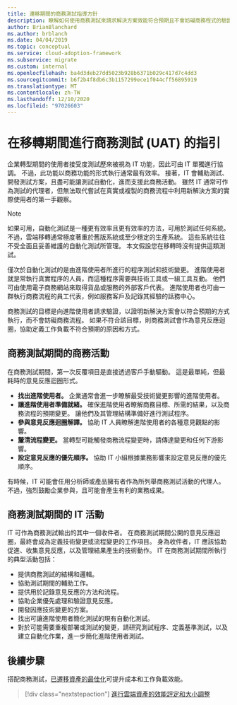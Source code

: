 ```yaml
---
title: 遷移期間的商務測試指導方針
description: 瞭解如何使用商務測試來請求解決方案效能符合預期且不會妨礙商務程式的驗證。
author: BrianBlanchard
ms.author: brblanch
ms.date: 04/04/2019
ms.topic: conceptual
ms.service: cloud-adoption-framework
ms.subservice: migrate
ms.custom: internal
ms.openlocfilehash: ba4d3deb27dd5023b928b6371b029c417d7c4dd3
ms.sourcegitcommit: b6f2b4f8db6c3b1157299ece1f044cff56895919
ms.translationtype: MT
ms.contentlocale: zh-TW
ms.lasthandoff: 12/10/2020
ms.locfileid: "97026603"
---
```

# <a name="guidance-for-business-testing-uat-during-migration"></a>在移轉期間進行商務測試 (UAT) 的指引

企業轉型期間的使用者接受度測試歷來被視為 IT 功能，因此可由 IT 單獨進行協調。 不過，此功能以商務功能的形式執行通常最有效率。 接著，IT 會輔助測試、開發測試方案，且盡可能讓測試自動化，進而支援此商務活動。 雖然 IT 通常可作為測試的代理者，但無法取代嘗試在真實或複製的商務流程中利用新解決方案的實際使用者的第一手觀察。

> [!NOTE]
> 如果可用，自動化測試是一種更有效率且更有效率的方法，可用於測試任何系統。 不過，雲端移轉通常極度著重於舊版系統或至少穩定的生產系統。 這些系統往往不受全面且妥善維護的自動化測試所管理。 本文假設您在移轉時沒有提供這類測試。

僅次於自動化測試的是由進階使用者所進行的程序測試和技術變更。 進階使用者就是常執行真實程序的人員，而這種程序需要與技術工具或一組工具互動。 他們可由使用電子商務網站來取得貨品或服務的外部客戶代表。 進階使用者也可由一群執行商務流程的員工代表，例如服務客戶及記錄其經驗的話務中心。

商務測試的目標是向進階使用者請求驗證，以證明新解決方案會以符合預期的方式執行，而不會妨礙商務流程。 如果不符合該目標，則商務測試會作為意見反應迴圈，協助定義工作負載不符合預期的原因和方式。

## <a name="business-activities-during-business-testing"></a>商務測試期間的商務活動

在商務測試期間，第一次反覆項目是直接透過客戶手動驅動。 這是最單純，但最耗時的意見反應迴圈形式。

- **找出進階使用者。** 企業通常會進一步瞭解最受技術變更影響的進階使用者。
- **讓進階使用者準備就緒。** 確保進階使用者瞭解商務目標、所需的結果，以及商務流程的預期變更。 讓他們及其管理結構準備好進行測試程序。
- **參與意見反應迴圈解譯。** 協助 IT 人員瞭解進階使用者的各種意見觀點的影響。
- **釐清流程變更。** 當轉型可能觸發商務流程變更時，請傳達變更和任何下游影響。
- **設定意見反應的優先順序。** 協助 IT 小組根據業務影響來設定意見反應的優先順序。

有時候，IT 可能會任用分析師或產品擁有者作為所列舉商務測試活動的代理人。 不過，強烈鼓勵企業參與，且可能會產生有利的業務成果。

## <a name="it-activities-during-business-testing"></a>商務測試期間的 IT 活動

IT 可作為商務測試輸出的其中一個收件者。 在商務測試期間公開的意見反應迴圈，最終會成為定義技術變更或流程變更的工作項目。 身為收件者，IT 應該協助促進、收集意見反應，以及管理結果產生的技術動作。 IT 在商務測試期間所執行的典型活動包括：

- 提供商務測試的結構和邏輯。
- 協助測試期間的輔助工作。
- 提供用於記錄意見反應的方法和流程。
- 協助企業優先處理和驗證意見反應。
- 開發因應技術變更的方案。
- 找出可讓進階使用者簡化測試的現有自動化測試。
- 對於可能需要重複部署或測試的變更，請研究測試程序、定義基準測試，以及建立自動化作業，進一步簡化進階使用者測試。

## <a name="next-steps"></a>後續步驟

搭配商務測試，[已遷移資產的最佳化](./optimize.md)可提升成本和工作負載效能。

> [!div class="nextstepaction"]
> [進行雲端資產的效能評定和大小調整](./optimize.md)
